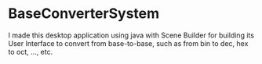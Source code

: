 # BaseConverterSystem
I made this desktop application using java with Scene Builder for building its User Interface to convert from base-to-base, such as from bin to dec, hex to oct, ..., etc.
